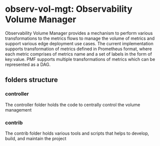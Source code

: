 # observ-vol-mgt: Observability Volume Manager

Observability Volume Manager provides a mechanism to perform various transformations to the metrics flows to manage the volume of metrics and support various edge deployment use cases.
The current implementation supports transformation of metrics defined in Prometheus format, where each metric comprises of metrics name and a set of labels in the form of key:value. PMF supports multiple transformations of metrics which can be represented as a DAG.

## folders structure

### controller

The controller folder holds the code to centrally control the volume management

### contrib

The contrib folder holds various tools and scripts that helps to develop, build, and maintain the project

